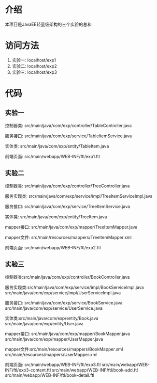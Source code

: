 # 介绍
本项目是JavaEE轻量级架构的三个实验的总和

# 访问方法
1. 实验一: localhost/exp1
2. 实验二: localhost/exp2
3. 实验三: localhost/exp3

# 代码

## 实验一

控制器类: src/main/java/com/exp/controller/TableController.java

服务接口: src/main/java/com/exp/service/TableItemService.java

实体类: src/main/java/com/exp/entity/TableItem.java

前端页面: src/main/webapp/WEB-INF/ftl/exp1.ftl

## 实验二

控制器类: src/main/java/com/exp/controller/TreeController.java

服务实现类: src/main/java/com/exp/service/impl/TreeItemServiceImpl.java 

服务接口: src/main/java/com/exp/service/TreeItemService.java

实体类: src/main/java/com/exp/entity/TreeItem.java

mapper接口: src/main/java/com/exp/mapper/TreeItemMapper.java

mapper文件: src/main/resources/mappers/TreeItemMapper.xml

前端页面: src/main/webapp/WEB-INF/ftl/exp2.ftl

## 实验三

控制器类:src/main/java/com/exp/controller/BookController.java

服务实现类:src/main/java/com/exp/service/impl/BookServiceImpl.java
src/main/java/com/exp/service/impl/UserServiceImpl.java

服务接口: src/main/java/com/exp/service/BookService.java
src/main/java/com/exp/service/UserService.java

实体类:src/main/java/com/exp/entity/Book.java
src/main/java/com/exp/entity/User.java

mapper接口: src/main/java/com/exp/mapper/BookMapper.java
src/main/java/com/exp/mapper/UserMapper.java

mapper文件:src/main/resources/mappers/BookMapper.xml
src/main/resources/mappers/UserMapper.xml

前端页面: src/main/webapp/WEB-INF/ftl/exp3.ftl
src/main/webapp/WEB-INF/ftl/exp3-content.ftl
src/main/webapp/WEB-INF/ftl/book-add.ftl
src/main/webapp/WEB-INF/ftl/book-detail.ftl
